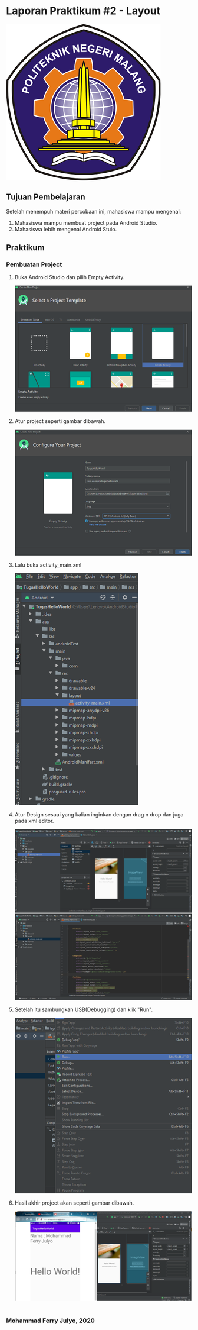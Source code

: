 # Laporan Praktikum #2 - Layout


![Logo Polinema](img/polinema.png)<br>


## Tujuan Pembelajaran

Setelah menempuh materi percobaan ini, mahasiswa mampu mengenal:
1. Mahasiswa mampu membuat project pada Android Studio.
1. Mahasiswa lebih mengenal Android Stuio.

## Praktikum

### Pembuatan Project

1. 	Buka Android Studio dan pilih Empty Activity.

	![Screenshot](img/SS/3.png)<br>
	
2. 	Atur project seperti gambar dibawah.
	
	![Screenshot](img/SS/4.png)<br>

3. 	Lalu buka activity_main.xml
	
	![Screenshot](img/SS/5.png)<br>

4.	Atur Design sesuai yang kalian inginkan dengan drag n drop dan juga pada xml editor.
	
	![Screenshot](img/SS/6.png)<br>
	![Screenshot](img/SS/7.png)<br>

5. 	Setelah itu sambungkan USB(Debugging) dan klik "Run".

	![Screenshot](img/SS/8.png)<br>

6. 	Hasil akhir project akan seperti gambar dibawah.
	
	![Screenshot](img/SS/9.png)<br><br>


### Mohammad Ferry Julyo, 2020